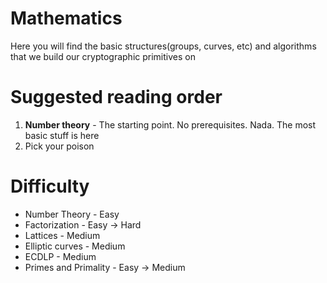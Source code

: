 # Mathematics

Here you will find the basic structures(groups, curves, etc) and algorithms that we build our cryptographic primitives on

# Suggested reading order
1. **Number theory** - The starting point. No prerequisites. Nada. The most basic stuff is here
2. Pick your poison

# Difficulty
- Number Theory - Easy
- Factorization - Easy -> Hard
- Lattices - Medium
- Elliptic curves - Medium
- ECDLP - Medium 
- Primes and Primality - Easy -> Medium